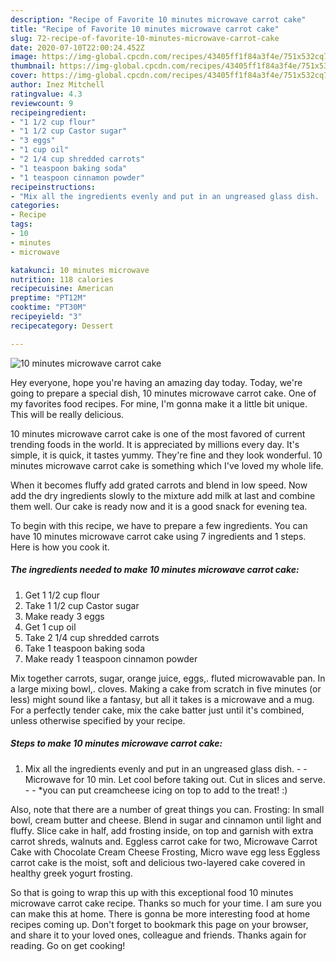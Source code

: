 ```yaml
---
description: "Recipe of Favorite 10 minutes microwave carrot cake"
title: "Recipe of Favorite 10 minutes microwave carrot cake"
slug: 72-recipe-of-favorite-10-minutes-microwave-carrot-cake
date: 2020-07-10T22:00:24.452Z
image: https://img-global.cpcdn.com/recipes/43405ff1f84a3f4e/751x532cq70/10-minutes-microwave-carrot-cake-recipe-main-photo.jpg
thumbnail: https://img-global.cpcdn.com/recipes/43405ff1f84a3f4e/751x532cq70/10-minutes-microwave-carrot-cake-recipe-main-photo.jpg
cover: https://img-global.cpcdn.com/recipes/43405ff1f84a3f4e/751x532cq70/10-minutes-microwave-carrot-cake-recipe-main-photo.jpg
author: Inez Mitchell
ratingvalue: 4.3
reviewcount: 9
recipeingredient:
- "1 1/2 cup flour"
- "1 1/2 cup Castor sugar"
- "3 eggs"
- "1 cup oil"
- "2 1/4 cup shredded carrots"
- "1 teaspoon baking soda"
- "1 teaspoon cinnamon powder"
recipeinstructions:
- "Mix all the ingredients evenly and put in an ungreased glass dish.  Microwave for 10 min. Let cool before taking out. Cut in slices and serve.  *you can put creamcheese icing on top to add to the treat! :)"
categories:
- Recipe
tags:
- 10
- minutes
- microwave

katakunci: 10 minutes microwave 
nutrition: 118 calories
recipecuisine: American
preptime: "PT12M"
cooktime: "PT30M"
recipeyield: "3"
recipecategory: Dessert

---
```



![10 minutes microwave carrot cake](https://img-global.cpcdn.com/recipes/43405ff1f84a3f4e/751x532cq70/10-minutes-microwave-carrot-cake-recipe-main-photo.jpg)

Hey everyone, hope you're having an amazing day today. Today, we're going to prepare a special dish, 10 minutes microwave carrot cake. One of my favorites food recipes. For mine, I'm gonna make it a little bit unique. This will be really delicious.

10 minutes microwave carrot cake is one of the most favored of current trending foods in the world. It is appreciated by millions every day. It's simple, it is quick, it tastes yummy. They're fine and they look wonderful. 10 minutes microwave carrot cake is something which I've loved my whole life.

When it becomes fluffy add grated carrots and blend in low speed. Now add the dry ingredients slowly to the mixture add milk at last and combine them well. Our cake is ready now and it is a good snack for evening tea.


To begin with this recipe, we have to prepare a few ingredients. You can have 10 minutes microwave carrot cake using 7 ingredients and 1 steps. Here is how you cook it.

<!--inarticleads1-->

##### The ingredients needed to make 10 minutes microwave carrot cake:

1. Get 1 1/2 cup flour
1. Take 1 1/2 cup Castor sugar
1. Make ready 3 eggs
1. Get 1 cup oil
1. Take 2 1/4 cup shredded carrots
1. Take 1 teaspoon baking soda
1. Make ready 1 teaspoon cinnamon powder


Mix together carrots, sugar, orange juice, eggs,. fluted microwavable pan. In a large mixing bowl,. cloves. Making a cake from scratch in five minutes (or less) might sound like a fantasy, but all it takes is a microwave and a mug. For a perfectly tender cake, mix the cake batter just until it&#39;s combined, unless otherwise specified by your recipe. 

<!--inarticleads2-->

##### Steps to make 10 minutes microwave carrot cake:

1. Mix all the ingredients evenly and put in an ungreased glass dish. -  - Microwave for 10 min. Let cool before taking out. Cut in slices and serve. -  - *you can put creamcheese icing on top to add to the treat! :)


Also, note that there are a number of great things you can. Frosting: In small bowl, cream butter and cheese. Blend in sugar and cinnamon until light and fluffy. Slice cake in half, add frosting inside, on top and garnish with extra carrot shreds, walnuts and. Eggless carrot cake for two, Microwave Carrot Cake with Chocolate Cream Cheese Frosting, Micro wave egg less Eggless carrot cake is the moist, soft and delicious two-layered cake covered in healthy greek yogurt frosting. 

So that is going to wrap this up with this exceptional food 10 minutes microwave carrot cake recipe. Thanks so much for your time. I am sure you can make this at home. There is gonna be more interesting food at home recipes coming up. Don't forget to bookmark this page on your browser, and share it to your loved ones, colleague and friends. Thanks again for reading. Go on get cooking!
